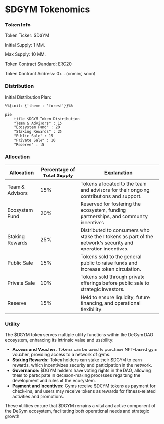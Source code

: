 # $DGYM Tokenomics

### Token Info

Token Ticker: $DGYM

Initial Supply: 1 MM.

Max Supply: 10 MM.

Token Contract Standard: ERC20

Token Contract Address: 0x... (coming soon)

### Distribution

Initial Distribution Plan:

```mermaid
%%{init: {'theme': 'forest'}}%%

pie
    title $DGYM Token Distribution
    "Team & Advisors" : 15
    "Ecosystem Fund" : 20
    "Staking Rewards" : 25
    "Public Sale" : 15
    "Private Sale" : 10
    "Reserve" : 15
```

### Allocation

| Allocation      | Percentage of Total Supply | Explanation                                                                                                 |
| --------------- | -------------------------- | ----------------------------------------------------------------------------------------------------------- |
| Team & Advisors | 15%                        | Tokens allocated to the team and advisors for their ongoing contributions and support.                      |
| Ecosystem Fund  | 20%                        | Reserved for fostering the ecosystem, funding partnerships, and community incentives.                       |
| Staking Rewards | 25%                        | Distributed to consumers who stake their tokens as part of the network's security and operation incentives. |
| Public Sale     | 15%                        | Tokens sold to the general public to raise funds and increase token circulation.                            |
| Private Sale    | 10%                        | Tokens sold through private offerings before public sale to strategic investors.                            |
| Reserve         | 15%                        | Held to ensure liquidity, future financing, and operational flexibility.                                    |

### Utility

The $DGYM token serves multiple utility functions within the DeGym DAO ecosystem, enhancing its intrinsic value and usability:

* **Access and Voucher:** Tokens can be used to purchase NFT-based gym voucher, providing access to a network of gyms.
* **Staking Rewards:** Token holders can stake their $DGYM to earn rewards, which incentivizes security and participation in the network.
* **Governance:** $DGYM holders have voting rights in the DAO, allowing them to participate in decision-making processes regarding the development and rules of the ecosystem.
* **Payment and Incentives:** Gyms receive $DGYM tokens as payment for check-ins, and users may receive tokens as rewards for fitness-related activities and promotions.

These utilities ensure that $DGYM remains a vital and active component of the DeGym ecosystem, facilitating both operational needs and strategic growth.
